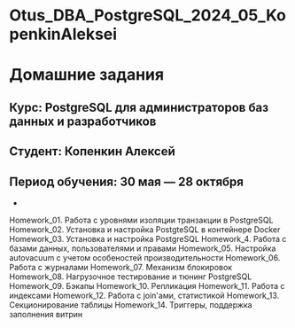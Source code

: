 # Otus_DBA_PostgreSQL_2024_05_KopenkinAleksei
# Домашние задания
## Курс:  PostgreSQL для администраторов баз данных и разработчиков
## Студент: Копенкин Алексей
## Период обучения: 30 мая — 28 октября
-
Homework_01. Работа с уровнями изоляции транзакции в PostgreSQL
Homework_02. Установка и настройка PostgteSQL в контейнере Docker
Homework_03. Установка и настройка PostgreSQL
Homework_4. Работа с базами данных, пользователями и правами
Homework_05. Настройка autovacuum с учетом особеностей производительности
Homework_06. Работа с журналами
Homework_07. Механизм блокировок
Homework_08. Нагрузочное тестирование и тюнинг PostgreSQL
Homework_09. Бэкапы
Homework_10. Репликация
Homework_11. Работа с индексами
Homework_12. Работа с join'ами, статистикой
Homework_13. Секционирование таблицы
Homework_14. Триггеры, поддержка заполнения витрин
	
